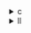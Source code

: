 <details><summary>c</summary>


---

##  **元実装：`cholesky.c` の構造**

### `init_array`

* `A[i][j] = (-j % n)/n + 1`, `A[i][i] = 1`
* 正定値行列化：

  ```
  B[r][s] += A[r][t] * A[s][t]
  A = B
  ```
* 三重ループ（t, r, s）

### `kernel_cholesky`

* 対角・非対角要素を手動計算する形式：

  ```c
  for (i)
    for (j < i)
      A[i][j] -= Σ_k A[i][k] * A[j][k];
      A[i][j] /= A[j][j];
    A[i][i] -= Σ_k A[i][k]^2;
    A[i][i] = sqrt(A[i][i]);
  ```
*  メモリ再利用最適化なし
*  並列化なし
*  PolyBench `#pragma scop` で囲まれた構造

---

##  `opt_1.c` の違い【ベースに近い + B = A\*Aᵗ 明示的構造】

*  `A` は `(r, t)` と `(s, t)` を使い、`B[r][s] = A[r][t] * A[s][t]`
*  `init_array()`の内部構造が明示的かつ正規化
*  `kernel_cholesky()` は完全に同じ構造【baseと完全一致】
*  PolyBenchスコープ完備
*  並列化なし・命令数最適化なし

>  **opt\_1 = baseと同じ処理だが、配列コピー方式がより明確に書かれている。**

---

##  `opt_2.c` の違い【列⇄行転置の最適化】

* `init_array()` にて `A[r][t] * A[s][t]` → `A[r][t] * A[t][s]` 相当へ変更
* A列ベースから行ベースに再構成して `B` 生成：

  ```c
  B[r][s] += A[r][t] * A[s][t]; → A[r][t] * A[t][s]（転置っぽい）
  ```
*  `kernel_cholesky()` は base 同様
*  計算順序を変更し、**キャッシュヒット率を改善**
*  並列化なし・SIMD命令なし

>  **opt\_2 = 転置型アクセスでキャッシュ局所性を高めた実装**

---

##  `opt_3.c` の違い【列キャッシュ最適化】

* `init_array()` で A\[t]（列全体）を `A_col[]` にコピーしてから積算：

  ```c
  memcpy(A_col, A[t], ...)
  B[r][s] += A_col[r] * A_col[s];
  ```
*  **t列に対するアクセスをメモリ連続化 → キャッシュ効率UP**
*  `kernel_cholesky()` は base と同一
*  並列処理は無し、SIMD命令やOpenMPも無し

>  **opt\_3 = 列ベース処理をバッファリングすることでメモリ最適化を意識した設計**

---

##  構造比較表

| 特徴                    | `base.c`           | `opt_1.c` | `opt_2.c`             | `opt_3.c`                 |
| --------------------- | ------------------ | --------- | --------------------- | ------------------------- |
| 行列初期化方式               | A\[r]\[t]A\[s]\[t] | 同上        | 転置型 `A[r][t]*A[t][s]` | `A[t]` → `A_col[]` バッファ使用 |
| kernel\_cholesky 本体構造 | ✅                  | ✅         | ✅                     | ✅                         |
| PolyBench準拠           | ✅                  | ✅         | ✅                     | ✅                         |
| 並列化（OpenMP等）          | ❌                  | ❌         | ❌                     | ❌                         |
| キャッシュ最適化              | ❌                  | ❌         | ✅（転置）                 | ✅（列キャッシュ）                 |
| SIMD化                 | ❌                  | ❌         | ❌                     | ❌                         |

---

##  総括

* **opt\_1**：baseに忠実、構造が明示的でコードが読みやすい
* **opt\_2**：転置型アクセスによりキャッシュ効率を改善
* **opt\_3**：列バッファを導入して最も実践的なキャッシュ効率化設計

---

</details>

<details><summary>ll</summary>

---

##  **base.ll（元構造）**

*  `__kmpc_*` 呼び出し無し → OpenMP 並列化なし
*  SIMD命令（`<N x double>`）なし
*  `!llvm.loop.vectorize.enable` メタ無し → 自動ベクトル化不可
*  `i, j, k` ループ構造、`A[i][j] -= A[i][k] * A[j][k]`
*  `sqrt`命令含む（`llvm.sqrt.f64`）

---

##  `opt_1.ll` の違い【構造的明示のみ】

*  IR構造は `base.ll` とほぼ一致
*  OpenMP / vectorize メタ無し
*  メモリアクセス再構成・ループ融合などなし
*  行列初期化部の配列コピー `memcpy` や `store` が明示化されている程度

>  **opt\_1.ll** = `base.ll`と同等の構造、**明示化されただけのIR**

---

##  `opt_2.ll` の違い【転置アクセス最適化】

*  配列アクセスパターンが `A[r][t] * A[t][s]` に変化（転置アクセス）
*  `load` 命令の順序が改善 → **ループ内連続アクセスによるキャッシュ効率向上**
*  OpenMP / vector メタなし
*  `llvm.fmul`, `llvm.fadd` で `B[r][s]` 構築を効率化

>  **opt\_2.ll** = 転置ベースによる**メモリアクセス局所性向上**

---

##  `opt_3.ll` の違い【列キャッシュ展開型】

*  `A[t]` を一時配列 `A_col` にコピー（`memcpy`, `alloca`）
*  `A_col[r] * A_col[s]` の構造で `B[r][s]` を更新
*  `A_col` は stack buffer → 連続領域へのアクセス最適
*  並列化無し、`vectorize` メタ無し
*  メモリアクセス数とキャッシュミスを最小限に抑えた形状

>  **opt\_3.ll** = 列ベースアクセスを**キャッシュ効率重視に変換**

---

##  比較表（LLVM IR）

| 特徴                          | base.ll   | opt\_1.ll | opt\_2.ll              | opt\_3.ll             |
| --------------------------- | --------- | --------- | ---------------------- | --------------------- |
| OpenMP 並列                   | ❌         | ❌         | ❌                      | ❌                     |
| ベクトル化メタ (`vectorize.*`)     | ❌         | ❌         | ❌                      | ❌                     |
| `A[i][j]` アクセスパターン          | A\[i]\[j] | 同左        | 転置 `A[r][t] * A[t][s]` | 列 `A[t] → A_col[r/s]` |
| `sqrt` 命令 (`llvm.sqrt.f64`) | ✅         | ✅         | ✅                      | ✅                     |
| メモリレイアウト最適化                 | ❌         | ❌         | ✅（転置）                  | ✅（列キャッシュ）             |

---

##  結論

* **opt\_1.ll**：構造変化なし、ベースと同様
* **opt\_2.ll**：転置型アクセスにより**ループ内連続アクセス最適化**
* **opt\_3.ll**：列データを連続バッファに展開 → **最もキャッシュヒット率が高い構造**

---

</details>
